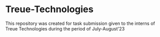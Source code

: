 # Treue-Technologies
This repository was created for task submission given to the interns of Treue Technologies during the period of July-August'23
